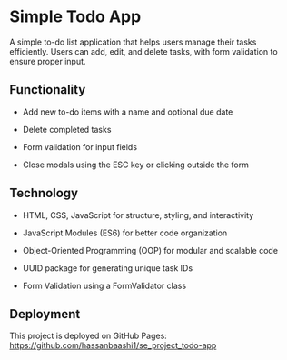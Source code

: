 # Simple Todo App

A simple to-do list application that helps users manage their tasks efficiently. Users can add, edit, and delete tasks, with form validation to ensure proper input.

## Functionality

- Add new to-do items with a name and optional due date

- Delete completed tasks

- Form validation for input fields

- Close modals using the ESC key or clicking outside the form

## Technology

- HTML, CSS, JavaScript for structure, styling, and interactivity

- JavaScript Modules (ES6) for better code organization

- Object-Oriented Programming (OOP) for modular and scalable code

- UUID package for generating unique task IDs

- Form Validation using a FormValidator class

## Deployment

This project is deployed on GitHub Pages:
https://github.com/hassanbaashi1/se_project_todo-app
